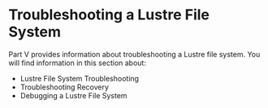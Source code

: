 # Troubleshooting a Lustre File System

Part V provides information about troubleshooting a Lustre file system. You will find information in this section about:

- Lustre File System Troubleshooting
- Troubleshooting Recovery
- Debugging a Lustre File System

## 

